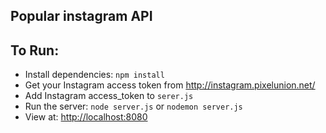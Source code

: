 ## Popular instagram API
## To Run:

- Install dependencies: `npm install`
- Get your Instagram access token from http://instagram.pixelunion.net/
- Add Instagram access_token to `serer.js`
- Run the server: `node server.js` or `nodemon server.js`
- View at: [http://localhost:8080](http://localhost:8080)
